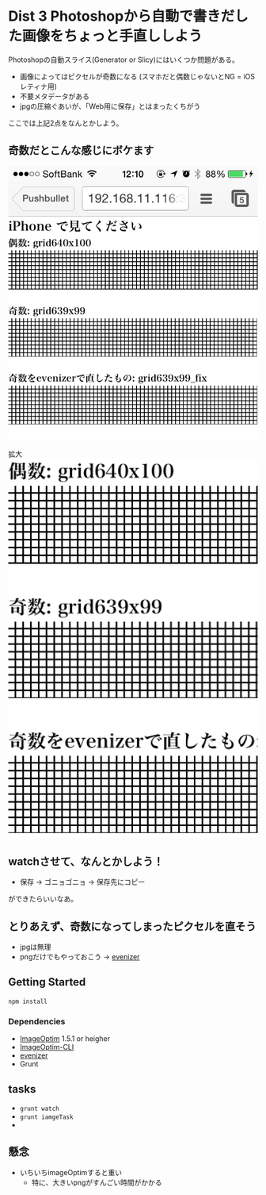 # Dist 3 Photoshopから自動で書きだした画像をちょっと手直ししよう

Photoshopの自動スライス(Generator or Slicy)にはいくつか問題がある。

* 画像によってはピクセルが奇数になる (スマホだと偶数じゃないとNG = iOSレティナ用)
* 不要メタデータがある
* jpgの圧縮ぐあいが、「Web用に保存」とはまったくちがう

ここでは上記2点をなんとかしよう。

## 奇数だとこんな感じにボケます

![image](./test/result/result.png)

拡大  
![image](./test/result/result-large.png)


## watchさせて、なんとかしよう！

* 保存 → ゴニョゴニョ → 保存先にコピー

ができたらいいなあ。

## とりあえず、奇数になってしまったピクセルを直そう

* jpgは無理
* pngだけでもやっておこう → [evenizer](https://github.com/katapad/evenizer)

## Getting Started

	npm install

### Dependencies

* [ImageOptim](http://imageoptim.com/) 1.5.1 or heigher
* [ImageOptim-CLI](https://github.com/JamieMason/ImageOptim-CLI)
* [evenizer](https://github.com/katapad/evenizer)
* Grunt


## tasks

* `grunt watch`
* `grunt iamgeTask`
* 

## 懸念

* いちいちimageOptimすると重い
    * 特に、大きいpngがすんごい時間がかかる


	